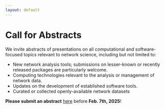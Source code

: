 ```yaml
---
layout: default
---
```


# Call for Abstracts

We invite abstracts of presentations on all computational and software-focused topics relevant to network science, including but not limited to:

 - New network analysis tools; submissions on lesser-known or recently released packages are particularly welcome.
 - Computing technologies relevant to the analysis or management of network data.
 - Updates on the development of established software tools.
 - Curated or collected openly-available network datasets

**Please submit an abstract** [here](https://docs.google.com/forms/d/e/1FAIpQLScqDC2oyZmVEtzQr9geVHsdkUyeb1kCY-Kk3AF7KudMwkkj6Q/viewform?usp=dialog) before **Feb. 7th, 2025**!
